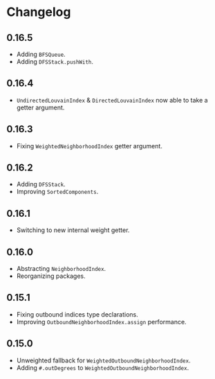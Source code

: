 # Changelog

## 0.16.5

- Adding `BFSQueue`.
- Adding `DFSStack.pushWith`.

## 0.16.4

- `UndirectedLouvainIndex` & `DirectedLouvainIndex` now able to take a getter argument.

## 0.16.3

- Fixing `WeightedNeighborhoodIndex` getter argument.

## 0.16.2

- Adding `DFSStack`.
- Improving `SortedComponents`.

## 0.16.1

- Switching to new internal weight getter.

## 0.16.0

- Abstracting `NeighborhoodIndex`.
- Reorganizing packages.

## 0.15.1

- Fixing outbound indices type declarations.
- Improving `OutboundNeighborhoodIndex.assign` performance.

## 0.15.0

- Unweighted fallback for `WeightedOutboundNeighborhoodIndex`.
- Adding `#.outDegrees` to `WeightedOutboundNeighborhoodIndex`.
